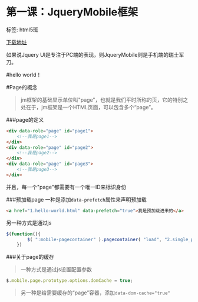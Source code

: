 # 第一课：JqueryMobile框架


标签: html5班

[下载地址](http://jquerymobile.com/)

如果说Jquery UI是专注于PC端的表现，则JqueryMobile则是手机端的瑞士军刀。


#hello world！

#Page的概念
>jm框架的基础显示单位叫"page"，也就是我们平时所称的页，它的特别之处在于，jm框架是一个HTML页面，可以包含多个“page”。

###page的定义
```html
<div data-role="page" id="page1">
    <!--我是page1-->
</div>
<div data-role="page" id="page2">
    <!--我是page2-->
</div>
<div data-role="page" id="page3">
    <!--我是page3-->
</div>
```
并且，每一个"page"都需要有一个唯一ID来标识身份


###预加载page
一种是添加`data-prefetch`属性来声明预加载
```html
<a href="1.hello-world.html" data-prefetch="true">我是预加载进来的</a>
```

另一种方式是通过js

```javascript
$(function(){
        $( ":mobile-pagecontainer" ).pagecontainer( "load", "2.single_page.html", { showLoadMsg: false } );
    })
```

###关于page的缓存

>一种方式是通过js设置配置参数
```javascript
$.mobile.page.prototype.options.domCache = true;
```

>另一种是给需要缓存的“page”容器，添加`data-dom-cache="true"`







